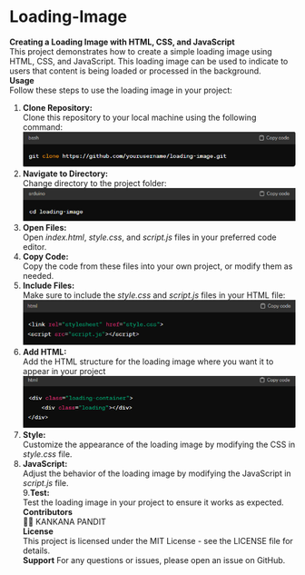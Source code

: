 # Loading-Image
<b>Creating a Loading Image with HTML, CSS, and JavaScript</b> <br>
This project demonstrates how to create a simple loading image using HTML, CSS, and JavaScript. This loading image can be used to indicate to users that content is being loaded or processed in the background.<br>
<b>Usage</b><br>
Follow these steps to use the loading image in your project:<br>
1. <b>Clone Repository:</b><br>
Clone this repository to your local machine using the following command:<br>
 <img src="ss1.PNG" ><BR>
2. <b>Navigate to Directory:</b><br>
Change directory to the project folder:
<img src="ss2.PNG" ><BR>
3. <b>Open Files:</b><br>
 Open <i>index.html</i>, <i>style.css</i>, and <i>script.js</i> files in your preferred code editor.<br>
4. <b>Copy Code:</b><br>
 Copy the code from these files into your own project, or modify them as needed.<br>
5. <b>Include Files:</b><br>
 Make sure to include the <i>style.css</i> and <i>script.js</i> files in your HTML file:<br>
 <img src="ss3.PNG" ><BR>
6. <b>Add HTML: </b><br>
Add the HTML structure for the loading image where you want it to appear in your project<br>
 <img src="ss4.PNG" ><BR>
7. <b>Style:</b><br>
Customize the appearance of the loading image by modifying the CSS in <i>style.css</i> file.<br>
8. <b>JavaScript:</b><br>
Adjust the behavior of the loading image by modifying the JavaScript in <i>script.js</i> file.<br>
9.<b>Test: </b><br>
Test the loading image in your project to ensure it works as expected.<br>
<b>Contributors</b><br>
👩‍🦰 KANKANA PANDIT<BR>
<b>License</b><br>
This project is licensed under the MIT License - see the LICENSE file for details.<br>
<b>Support</b>
For any questions or issues, please open an issue on GitHub.

